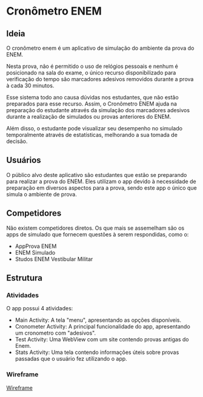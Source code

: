 # Cronômetro ENEM
## Ideia
O cronômetro enem é um aplicativo de simulação do ambiente da prova do ENEM. 

Nesta prova, não é permitido o uso de relógios pessoais e nenhum é posicionado na sala do exame, o único recurso disponibilizado para verificação do tempo são marcadores adesivos removidos durante a prova à cada 30 minutos.

Esse sistema todo ano causa dúvidas nos estudantes, que não estão preparados para esse recurso. Assim, o Cronômetro ENEM ajuda na preparação do estudante através da simulação dos marcadores adesivos durante a realização de simulados ou provas anteriores do ENEM.

Além disso, o estudante pode visualizar seu desempenho no simulado temporalmente através de estatísticas, melhorando a sua tomada de decisão.

## Usuários
O público alvo deste aplicativo são estudantes que estão se preparando para realizar a prova do ENEM. Eles utilizam o app devido à necessidade de preparação em diversos aspectos para a prova, sendo este app o único que simula o ambiente de prova.

## Competidores
Não existem competidores diretos. Os que mais se assemelham são os apps de simulado que fornecem questões à serem respondidas, como o:
 - AppProva ENEM
 - ENEM Simulado
 - Studos ENEM Vestibular Militar

## Estrutura
### Atividades
O app possui 4 atividades:
- Main Activity: A tela "menu", apresentando as opções disponíveis.
- Cronometer Activity: A principal funcionalidade do app, apresentando um cronometro com "adesivos".
- Test Activity: Uma WebView com um site contendo provas antigas do Enem.
- Stats Activity: Uma tela contendo informações úteis sobre provas passadas que o usuário fez utilizando o app.

### Wireframe
[Wireframe](https://github.com/MichaelBarney/CronometroENEM-Android/blob/master/Wireframe.png)



